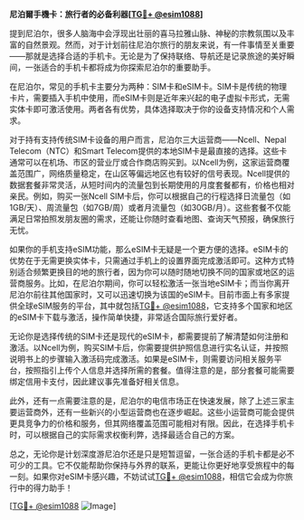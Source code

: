 **尼泊爾手機卡：旅行者的必备利器[[TG💪+ @esim1088](https://t.me/s/esim1088)]**

提到尼泊尔，很多人脑海中会浮现出壮丽的喜马拉雅山脉、神秘的宗教氛围以及丰富的自然景观。然而，对于计划前往尼泊尔旅行的朋友来说，有一件事情至关重要——那就是选择合适的手机卡。无论是为了保持联络、导航还是记录旅途的美好瞬间，一张适合的手机卡都将成为你探索尼泊尔的重要助手。

在尼泊尔，常见的手机卡主要分为两种：SIM卡和eSIM卡。SIM卡是传统的物理卡片，需要插入手机中使用，而eSIM卡则是近年来兴起的电子虚拟卡形式，无需实体卡即可激活使用。两者各有优势，具体选择取决于你的设备支持情况和个人需求。

对于持有支持传统SIM卡设备的用户而言，尼泊尔三大运营商——Ncell、Nepal Telecom（NTC）和Smart Telecom提供的本地SIM卡是最直接的选择。这些卡通常可以在机场、市区的营业厅或合作商店购买到。以Ncell为例，这家运营商覆盖范围广，网络质量稳定，在山区等偏远地区也有较好的信号表现。Ncell提供的数据套餐非常灵活，从短时间内的流量包到长期使用的月度套餐都有，价格也相对亲民。例如，购买一张Ncell SIM卡后，你可以根据自己的行程选择日流量包（如1GB/天）、周流量包（如7GB/周）或者月流量包（如30GB/月）。这些套餐不仅能满足日常拍照发朋友圈的需求，还能让你随时查看地图、查询天气预报，确保旅行无忧。

如果你的手机支持eSIM功能，那么eSIM卡无疑是一个更方便的选择。eSIM卡的优势在于无需更换实体卡，只需通过手机上的设置界面完成激活即可。这种方式特别适合频繁更换目的地的旅行者，因为你可以随时随地切换不同的国家或地区的运营商服务。比如，在尼泊尔期间，你可以轻松激活一张当地eSIM卡；而当你离开尼泊尔前往其他国家时，又可以迅速切换为该国的eSIM卡。目前市面上有多家提供全球eSIM服务的平台，其中就包括[TG💪+ @esim1088](https://t.me/s/esim1088)，它支持多个国家和地区的eSIM卡下载与激活，操作简单快捷，非常适合国际旅行爱好者。

无论你是选择传统的SIM卡还是现代的eSIM卡，都需要提前了解清楚如何注册和激活。以Ncell为例，购买SIM卡后，你需要提供护照信息进行实名认证，并按照说明书上的步骤输入激活码完成激活。如果是eSIM卡，则需要访问相关服务平台，按照指引上传个人信息并选择所需的套餐。值得注意的是，部分套餐可能需要绑定信用卡支付，因此建议事先准备好相关信息。

此外，还有一点需要注意的是，尼泊尔的电信市场正在快速发展，除了上述三家主要运营商外，还有一些新兴的小型运营商也在逐步崛起。这些小运营商可能会提供更具竞争力的价格和服务，但其网络覆盖范围可能相对有限。因此，在选择手机卡时，可以根据自己的实际需求权衡利弊，选择最适合自己的方案。

总之，无论你是计划深度游尼泊尔还是只是短暂逗留，一张合适的手机卡都是必不可少的工具。它不仅能帮助你保持与外界的联系，更能让你更好地享受旅程中的每一刻。如果你对eSIM卡感兴趣，不妨试试[TG💪+ @esim1088](https://t.me/s/esim1088)，相信它会成为你旅行中的得力助手！ 

[[TG💪+ @esim1088](https://t.me/s/esim1088) ![Image](https://i.postimg.cc/4NQfJmqS/Snipaste-2025-05-13-00-14-12.png)]